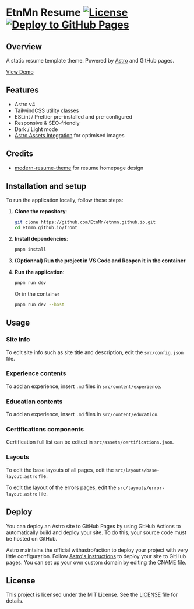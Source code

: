 # EtnMn Resume [![License](https://img.shields.io/badge/License-MIT-blue.svg)](https://github.com/EtnMn/etnmn.github.io/blob/main/LICENSE) [![Deploy to GitHub Pages](https://github.com/EtnMn/etnmn.github.io/actions/workflows/deploy.yml/badge.svg)](https://github.com/EtnMn/etnmn.github.io/actions/workflows/deploy.yml)

## Overview

A static resume template theme. Powered by [Astro](https://astro.build/) and GitHub pages.

[View Demo](https://www.menou.fr/)

## Features

-   Astro v4
-   TailwindCSS utility classes
-   ESLint / Prettier pre-installed and pre-configured
-   Responsive & SEO-friendly
-   Dark / Light mode
-   [Astro Assets Integration](https://docs.astro.build/en/guides/assets/) for optimised images

## Credits

-   [modern-resume-theme](https://github.com/sproogen/modern-resume-theme) for resume homepage design

## Installation and setup

To run the application locally, follow these steps:

1. **Clone the repository**:

    ```sh
    git clone https://github.com/EtnMn/etnmn.github.io.git
    cd etnmn.github.io/front
    ```

2. **Install dependencies**:

    ```sh
    pnpm install
    ```

3. **(Optionnal) Run the project in VS Code and Reopen it in the container**

4. **Run the application**:

    ```sh
    pnpm run dev
    ```

    Or in the container

    ```sh
    pnpm run dev --host
    ```

## Usage

### Site info

To edit site info such as site title and description, edit the `src/config.json` file.

### Experience contents

To add an experience, insert `.md` files in `src/content/experience`.

### Education contents

To add an experience, insert `.md` files in `src/content/education`.

### Certifications components

Certification full list can be edited in `src/assets/certifications.json`.

### Layouts

To edit the base layouts of all pages, edit the `src/layouts/base-layout.astro` file.

To edit the layout of the errors pages, edit the `src/layouts/error-layout.astro` file.

## Deploy

You can deploy an Astro site to GitHub Pages by using GitHub Actions to automatically build and deploy your site. To do this, your source code must be hosted on GitHub.

Astro maintains the official withastro/action to deploy your project with very little configuration. Follow [Astro's instructions](https://docs.astro.build/en/guides/deploy/github/) to deploy your site to GitHub pages. You can set up your own custom domain by editing the CNAME file.

## License

This project is licensed under the MIT License. See the [LICENSE](LICENSE) file for details.
